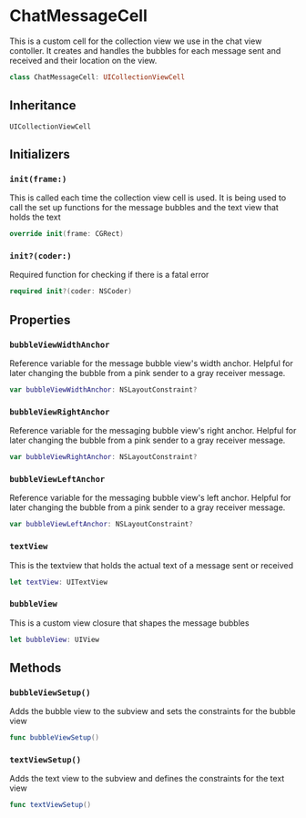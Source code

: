 # ChatMessageCell

This is a custom cell for the collection view we use in the chat view contoller. It creates and handles the bubbles for each message sent and received and their location on the view.

``` swift
class ChatMessageCell: UICollectionViewCell
```

## Inheritance

`UICollectionViewCell`

## Initializers

### `init(frame:)`

This is called each time the collection view cell is used. It is being used to call the set up functions for the message bubbles and the text view that holds the text

``` swift
override init(frame: CGRect)
```

### `init?(coder:)`

Required function for checking if there is a fatal error

``` swift
required init?(coder: NSCoder)
```

## Properties

### `bubbleViewWidthAnchor`

Reference variable for the message bubble view's width anchor. Helpful for later changing the bubble from a pink sender to a gray receiver message.

``` swift
var bubbleViewWidthAnchor: NSLayoutConstraint?
```

### `bubbleViewRightAnchor`

Reference variable for the messaging bubble view's right anchor. Helpful for later changing the bubble from a pink sender to a gray receiver message.

``` swift
var bubbleViewRightAnchor: NSLayoutConstraint?
```

### `bubbleViewLeftAnchor`

Reference variable for the messaging bubble view's left anchor. Helpful for later changing the bubble from a pink sender to a gray receiver message.

``` swift
var bubbleViewLeftAnchor: NSLayoutConstraint?
```

### `textView`

This is the textview that holds the actual text of a message sent or received

``` swift
let textView: UITextView
```

### `bubbleView`

This is a custom view closure that shapes the message bubbles

``` swift
let bubbleView: UIView
```

## Methods

### `bubbleViewSetup()`

Adds the bubble view to the subview and sets the constraints for the bubble view

``` swift
func bubbleViewSetup()
```

### `textViewSetup()`

Adds the text view to the subview and defines the constraints for the text view

``` swift
func textViewSetup()
```
